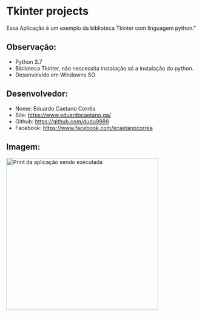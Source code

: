 # Tkinter projects

Essa Aplicação é um exemplo da biblioteca
Tkinter com linguagem python."

## Observação:
- Python 3.7
- Biblioteca Tkinter, não nescessita instalação só a instalação do python.
- Desenvolvido em Windowns SO


## Desenvolvedor:
- Nome: Eduardo Caetano Corrêa
- Site: https://www.eduardocaetano.ga/
- Github: https://github.com/dudu9999
- Facebook: https://www.facebook.com/ecaetanocorrea


## Imagem:

<img src="https://lh3.googleusercontent.com/ETYvFyQx0oC9dSIZOmWeSSAo2CwTfMxi39JvyEYXMopJASHsu2dbSmXd38ODg_fCOva9pLw1yNVHMvNOrHTH4UkNsPhDm6PiXfBFivf1Xp76oHO9lcoTss28HZrzGLFXx-g5hJpFPkdSccKIUPJDMMHVwQ-D8kA6CZ1QcdzOzEctwko5p4jO14LSNoP-jpB-cTPn6HN7vxNIb9p185tI-EXIdoiHhY-tcXL4lcG5E-PhZzOyDjgYEA1BWbBb8ufpvS5NUeg5aQZt00XpSfDg7h6ls69eo-lXwoKZu9RCcKNvYZsGY2tRGAaC05OrChJxC7ePUglZu43skEOcV4HoG7yL907Nvm8ErgJSkNqAClPQ8m17N6-hVDDE4LWGfJvqK2kr9q7NYx6YJ6D1fdx6VLxkxVjitEFfRVF1bp70lDyC8TC5k10Hhnvg_sXHdFhFNTuS1X2XfwtCRHHxK696oKF4W4xfX1vEuKz0yT2lT1PEs8OrPKfIfKooYQQu58-OQT_Gq8UUqVvUpXPdcPVoYZ_Pr30Wt49k0pEIHiNQdz-v7JS1q6NcFeK8kiJ1VhVvvwflxhoOsAY7lAlnVKXALW6vxrH3lx2rXSZ-o_QwFnV01Ripa26WcpssXxje3eiqgL6hCuzpeT3i5otrPjfL1AChsKU25s2vYaklArMlzuMkizYtbl3d31c=w497-h399-no" alt="Print da aplicação sendo executada" height="400" width="400">
